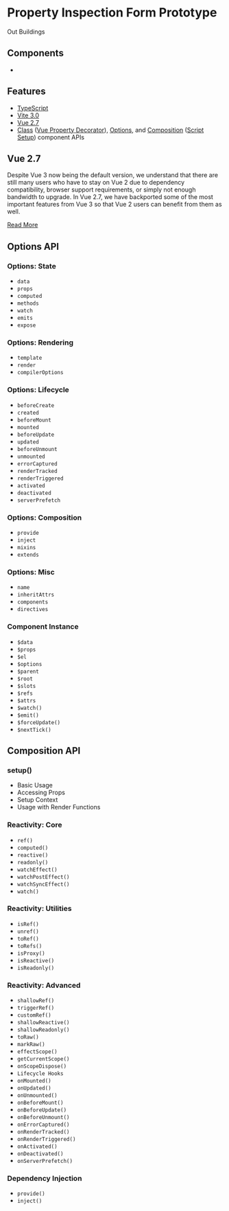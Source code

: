 # Property Inspection Form Prototype

Out Buildings

## Components

-

## Features

- [TypeScript](https://www.typescriptlang.org/)
- [Vite 3.0](https://vitejs.dev/)
- [Vue 2.7](https://blog.vuejs.org/posts/vue-2-7-naruto.html)
- [Class][1] ([Vue Property Decorator][2]), [Options][3], and [Composition][4] ([Script Setup][5]) component APIs


[1]: https://class-component.vuejs.org/
[2]: https://github.com/kaorun343/vue-property-decorator#readme
[3]: https://vuejs.org/api/options-state.html
[4]: https://vuejs.org/api/composition-api-setup.html
[5]: https://vuejs.org/api/sfc-script-setup.html#basic-syntax

## Vue 2.7

Despite Vue 3 now being the default version, we understand that there are still many users who have to stay on Vue 2 due to dependency compatibility, browser support requirements, or simply not enough bandwidth to upgrade. In Vue 2.7, we have backported some of the most important features from Vue 3 so that Vue 2 users can benefit from them as well.

[Read More](https://blog.vuejs.org/posts/vue-2-7-naruto.html)

## Options API

### Options: State

- `data`
- `props`
- `computed`
- `methods`
- `watch`
- `emits`
- `expose`

### Options: Rendering

- `template`
- `render`
- `compilerOptions`

### Options: Lifecycle

- `beforeCreate`
- `created`
- `beforeMount`
- `mounted`
- `beforeUpdate`
- `updated`
- `beforeUnmount`
- `unmounted`
- `errorCaptured`
- `renderTracked`
- `renderTriggered`
- `activated`
- `deactivated`
- `serverPrefetch`

### Options: Composition

- `provide`
- `inject`
- `mixins`
- `extends`

### Options: Misc

- `name`
- `inheritAttrs`
- `components`
- `directives`

### Component Instance

- `$data`
- `$props`
- `$el`
- `$options`
- `$parent`
- `$root`
- `$slots`
- `$refs`
- `$attrs`
- `$watch()`
- `$emit()`
- `$forceUpdate()`
- `$nextTick()`

## Composition API

### setup()

- Basic Usage
- Accessing Props
- Setup Context
- Usage with Render Functions

### Reactivity: Core

- `ref()`
- `computed()`
- `reactive()`
- `readonly()`
- `watchEffect()`
- `watchPostEffect()`
- `watchSyncEffect()`
- `watch()`

### Reactivity: Utilities

- `isRef()`
- `unref()`
- `toRef()`
- `toRefs()`
- `isProxy()`
- `isReactive()`
- `isReadonly()`

### Reactivity: Advanced

- `shallowRef()`
- `triggerRef()`
- `customRef()`
- `shallowReactive()`
- `shallowReadonly()`
- `toRaw()`
- `markRaw()`
- `effectScope()`
- `getCurrentScope()`
- `onScopeDispose()`
- `Lifecycle Hooks`
- `onMounted()`
- `onUpdated()`
- `onUnmounted()`
- `onBeforeMount()`
- `onBeforeUpdate()`
- `onBeforeUnmount()`
- `onErrorCaptured()`
- `onRenderTracked()`
- `onRenderTriggered()`
- `onActivated()`
- `onDeactivated()`
- `onServerPrefetch()`

### Dependency Injection

- `provide()`
- `inject()`
